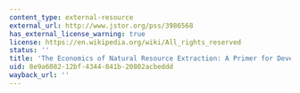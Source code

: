 ```yaml
---
content_type: external-resource
external_url: http://www.jstor.org/pss/3986568
has_external_license_warning: true
license: https://en.wikipedia.org/wiki/All_rights_reserved
status: ''
title: 'The Economics of Natural Resource Extraction: A Primer for Development Economists'
uid: 8e9a6082-12bf-4344-841b-20802acbeddd
wayback_url: ''
---
```


